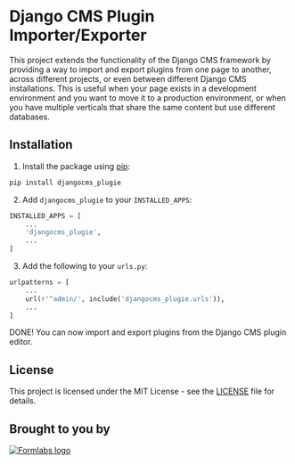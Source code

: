 # Django CMS Plugin Importer/Exporter

This project extends the functionality of the Django CMS framework by providing a way to import and export plugins from one page to another, across different projects, or even between different Django CMS installations. This is useful when your page exists in a development environment and you want to move it to a production environment, or when you have multiple verticals that share the same content but use different databases.

## Installation

1. Install the package using [pip](https://pypi.org/project/djangocms_plugie/):

```bash
pip install djangocms_plugie
```

2. Add `djangocms_plugie` to your `INSTALLED_APPS`:

```python
INSTALLED_APPS = [
    ...
    'djangocms_plugie',
    ...
]
```

3. Add the following to your `urls.py`:

```python
urlpatterns = [
    ...
    url(r'^admin/', include('djangocms_plugie.urls')),
    ...
]
```

DONE! You can now import and export plugins from the Django CMS plugin editor.


## License

This project is licensed under the MIT License - see the [LICENSE](https://github.com/Formlabs/djangocms_plugie/blob/main/LICENSE.md) file for details.


## Brought to you by
[![Formlabs logo](https://github.com/Formlabs/hackathon-slicer/blob/master/logo.png)](http://formlabs.com/)